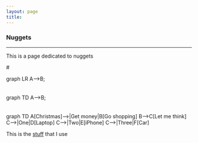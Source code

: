 ```yaml
---
layout: page
title:
---
```


<h3 id="nuggets">Nuggets</h3>
<hr />
This is a page dedicated to nuggets

#<script async src="https://unpkg.com/mermaid@8.2.3/dist/mermaid.min.js"></script>

<script src="/js/mermaid.full.mon.js"></script>

<div class="mermaid">
graph LR
  A-->B;
</div>
<br><br>

<div class="mermaid">
graph TD
  A-->B;
</div>
<br><br>

<div>
graph TD
  A[Christmas]-->|Get money|B[Go shopping]
  B-->C[Let me think]
  C-->|One|D[Laptop]
  C-->|Two|E[iPhone]
  C-->|Three|F[Car]
</div>

This is the [stuff](mystuff.md) that I use
